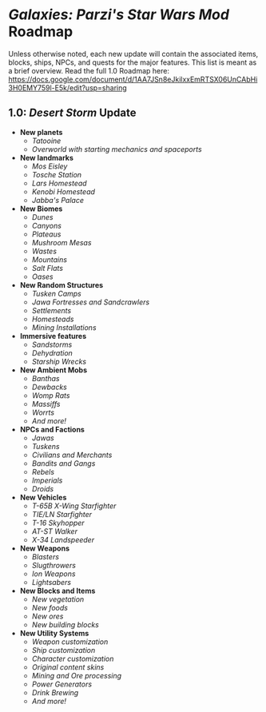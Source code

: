 # *Galaxies: Parzi's Star Wars Mod* Roadmap
Unless otherwise noted, each new update will contain the associated items, blocks, ships, NPCs, and quests for the major features. This list is meant as a brief overview. Read the full 1.0 Roadmap here: https://docs.google.com/document/d/1AA7JSn8eJkilxxEmRTSX06UnCAbHi3H0EMY759l-E5k/edit?usp=sharing
## 1.0: *Desert Storm* Update
* **New planets**
  * _Tatooine_
  * _Overworld with starting mechanics and spaceports_
* **New landmarks**
  * _Mos Eisley_
  * _Tosche Station_
  * _Lars Homestead_
  * _Kenobi Homestead_
  * _Jabba's Palace_
* **New Biomes**
  * _Dunes_
  * _Canyons_
  * _Plateaus_
  * _Mushroom Mesas_
  * _Wastes_
  * _Mountains_
  * _Salt Flats_
  * _Oases_
* **New Random Structures**
  * _Tusken Camps_
  * _Jawa Fortresses and Sandcrawlers_
  * _Settlements_
  * _Homesteads_
  * _Mining Installations_
* **Immersive features**
  * _Sandstorms_
  * _Dehydration_
  * _Starship Wrecks_
* **New Ambient Mobs**
  * _Banthas_
  * _Dewbacks_
  * _Womp Rats_
  * _Massiffs_
  * _Worrts_
  * _And more!_
* **NPCs and Factions**
  * _Jawas_
  * _Tuskens_
  * _Civilians and Merchants_
  * _Bandits and Gangs_
  * _Rebels_
  * _Imperials_
  * _Droids_
* **New Vehicles**
  * _T-65B X-Wing Starfighter_
  * _TIE/LN Starfighter_
  * _T-16 Skyhopper_
  * _AT-ST Walker_
  * _X-34 Landspeeder_
* **New Weapons**
  * _Blasters_
  * _Slugthrowers_
  * _Ion Weapons_
  * _Lightsabers_
* **New Blocks and Items**
  * _New vegetation_
  * _New foods_
  * _New ores_
  * _New building blocks_
* **New Utility Systems**
  * _Weapon customization_
  * _Ship customization_
  * _Character customization_
  * _Original content skins_
  * _Mining and Ore processing_
  * _Power Generators_
  * _Drink Brewing_
  * _And more!_


